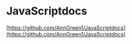 # JavaScriptdocs
[https://github.com/AnnGreen1/JavaScriptdocs](https://github.com/AnnGreen1/JavaScriptdocs)